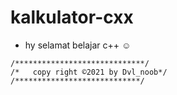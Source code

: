 # kalkulator-cxx

- hy selamat belajar c++ ☺
```
/*****************************/
/*   copy right ©2021 by Dvl_noob*/
/****************************/
```
